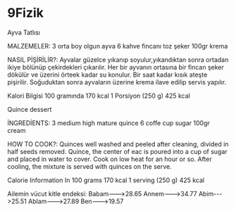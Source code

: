 # 9Fizik
Ayva Tatlısı

MALZEMELER:
3  orta boy  olgun ayva
6 kahve fincanı toz şeker
100gr  krema

NASIL PİŞİRİLİR?:
Ayvalar  güzelce yıkanıp soyulur,yıkandıktan sonra ortadan ikiye bölünüp çekirdekleri çıkarılır. Her bir ayvanın ortasına bir fincan şeker dökülür ve üzerini örteek kadar su konulur. Bir saat  kadar kısık ateşte pişirilir. Soğuduktan sonra ayvaların üzerine krema ilave edilip servis yapılır.

Kalori Bilgisi
100 gramında
170 kcal
1 Porsiyon (250 g)
425 kcal

Quince dessert

İNGREDİENTS:
3 medium high mature quince
6 coffe cup sugar
100gr cream

HOW TO COOK?:
Quinces well washed and peeled after cleaning, divided in half seeds removed. Quince, the center of eac is poured into a cup of sugar and placed in water to cover. Cook on low heat for an hour or so. After cooling, the mixture is served with quinces on the serve.

Calorie Information
In 100 grams
170 kcal
1 serving (250 g)
425 kcal

Ailemin vücut kitle endeksi:
Babam--->28.65
Annem--->34.77
Abim--->25.51
Ablam--->27.89
Ben--->19.57
